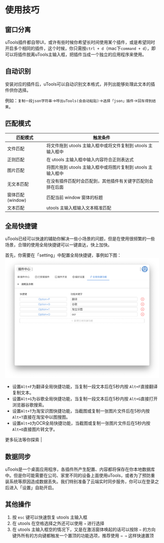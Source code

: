 # 使用技巧

## 窗口分离
uTools插件都自带UI，或许有些时候你希望长时间使用某个插件，或是希望同时开启多个相同的插件，这个时候，你只需按`ctrl + d`（mac下`command + d`），即可以将插件脱离uTools主输入框，把插件当成一个独立的应用程序来使用。

## 自动识别
安装对应的插件后，uTools可以自动识别文本格式，并列出能够处理此文本的插件供你选择。

例如：`复制一段json字符串`->`呼出uTools(会自动粘贴)`->`选择「json」插件`->`回车得到结果`。

## 匹配模式
| 匹配模式          | 触发条件                                                     |
| ----------------- | ------------------------------------------------------------ |
| 文件匹配          | 将文件拖到 utools 主输入框中或将文件复制到 utools 主输入框中 |
| 正则匹配          | 在 utools 主输入框中输入内容符合正则表达式                   |
| 图片匹配          | 将图片拖到 utools 主输入框中或将图片复制到 utools 主输入框中 |
| 无文本匹配        | 在没有插件匹配时会匹配到，其他插件有关键字匹配则会排在后面   |
| 窗体匹配 (window) | 匹配当前 window 窗体的标题                                   |
| 文本匹配         | utools 主输入框输入文本精准匹配   |

## 全局快捷键
uTools已经可以快速的辅助你解决一些小场景的问题，但是在使用很频繁的一些场景，合理的使用全局快捷键可以一键直达，快上加快。

首先，你需要在「setting」中配置全局快捷键，事例如下图：
![setting.png](../assets/setting.png)

* 设置`Alt+F`为翻译全局快捷功能，当复制一段文本后在5秒内按 `Alt+F`直接翻译复制文本。
* 设置`Alt+G`为谷歌全局快捷功能，当复制一段文本后在5秒内按 `Alt+G`直接打开浏览器谷歌搜索。
* 设置`Alt+T`为淘宝识图快捷功能，当截图或复制一张图片文件后在5秒内按 `Alt+T`直接在淘宝中以图搜图。
* 设置`Alt+O`为OCR全局快捷功能，当截图或复制一张图片文件后在5秒内按 `Alt+O`直接图片转文字。

更多玩法等你探索                           |

## 数据同步

uTools是一个桌面应用程序，各插件所产生配置、内容都将保存在你本地数据库中。但是你可能需要在公司、家里不同的设备上面使用uTools，或者为了预防重装系统等原因造成数据丢失。我们特别准备了云端实时同步服务，你可以在登录之后进入「设置」自助开启。

## 其他操作

1. 按  `esc`  键可以快速恢复 utools 主输入框
2. 在 utools 在空格选择之外还可以使用 `→` 进行选择
3. 在 utools 主输入框空的情况下，又是在激活窗体唤起的话可以按除 `←` 的方向键外所有的方向键都触发一个置顶的功能选项，推荐使用 `→ →` 这样快速置顶